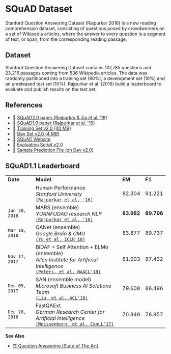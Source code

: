 # SQuAD Dataset

Stanford Question Answering Dataset (Rajpurkar 2016) is a new reading comprehension dataset, consisting of questions posed by crowdworkers on a set of Wikipedia articles, where the answer to every question is a segment of text, or span, from the corresponding reading passage.

## Dataset

Stanford Question Answering Dataset contains 107,785 questions and 23,215 passages coming from 536 Wikipedia articles. The data was randomly partitioned into a training set (80%), a development set (10%) and an unreleased test set (10%). Rajpurkar et al. (2016) build a leaderboard to evaluate and publish results on the test set. 

## References

* :scroll: [SQuAD2.0 paper (Rajpurkar & Jia et al. '18)](https://arxiv.org/abs/1806.03822)
* :scroll: [SQuAD1.0 paper (Rajpurkar et al. '16)](http://arxiv.org/abs/1606.05250)
* :file_folder: [Training Set v2.0 (40 MB)](https://rajpurkar.github.io/SQuAD-explorer/dataset/train-v2.0.json)
* :file_folder: [Dev Set v2.0 (4 MB)](https://rajpurkar.github.io/SQuAD-explorer/dataset/dev-v2.0.json)
* :link: [SQuAD Website](https://rajpurkar.github.io/SQuAD-explorer/)
* :link: [Evaluation Script v2.0](https://worksheets.codalab.org/rest/bundles/0x6b567e1cf2e041ec80d7098f031c5c9e/contents/blob/)
* :link: [Sample Prediction File (on Dev v2.0)](https://worksheets.codalab.org/bundles/0x8731effab84f41b7b874a070e40f61e2/)

## SQuAD1.1 Leaderboard


<table>
<tr>
<td><b>Date</b></td>
<td><b>Model</b></td>
<td><b>EM</b></td>
<td><b>F1</b></td>
</tr>

<tr>
<td></td>
<td>Human Performance<br/>
<i>Stanford University</i><br/>
<code><a href="http://arxiv.org/abs/1606.05250">(Rajpurkar et al. '16)</a></code>
</td>
<td>82.304</td>
<td>91.221</td>
</tr>

<tr>
<td><code>Jun 20, 2018</code></td>
<td>MARS (ensemble)<br/>
<i>YUANFUDAO research NLP</i><br/>
<code><a href="http://arxiv.org/abs/1606.05250">(Rajpurkar et al. '16)</a></code>
</td>
<td><b>83.982</b></td>
<td><b>89.796</b></td>
</tr>

<tr>
<td><code>Mar 19, 2018</code></td>
<td>QANet (ensemble)<br/>
<i>Google Brain & CMU</i><br/>
<code><a href="https://arxiv.org/abs/1804.09541">(Yu et al. ICLR'18)</a></code>
</td>
<td>83.877</td>
<td>89.737</td>
</tr>

<tr>
<td><code>Nov 17, 2017</code></td>
<td>BiDAF + Self Attention + ELMo (ensemble)<br/>
<i>Allen Institute for Artificial Intelligence</i><br/>
<code><a href="https://arxiv.org/abs/1802.05365">(Peters, et al. NAACL'18)</a></code>
</td>
<td>81.003</td>
<td>87.432</td>
</tr>

<tr>
<td><code>Dec 05, 2017</code></td>
<td>SAN (ensemble model)<br/>
<i>Microsoft Business AI Solutions Team</i><br/>
<code><a href="https://arxiv.org/abs/1712.03556">(Liu  et al. ACL'18)</a></code>
</td>
<td>79.608</td>
<td>86.496</td>
</tr>

<tr>
<td><code>Dec 28, 2016</code></td>
<td>FastQAExt<br/>
<i>German Research Center for Artificial Intelligence</i><br/>
<code><a href="https://arxiv.org/abs/1703.04816">(Weissenborn  et al. ConLL'17)</a></code>
</td>
<td>70.849</td>
<td>78.857</td>
</tr>
</table>

**See Also**

* [☶ Question Answering (State of The Art)](https://github.com/magizbox/underthesea/wiki/English-NLP-SOTA#question-answering)